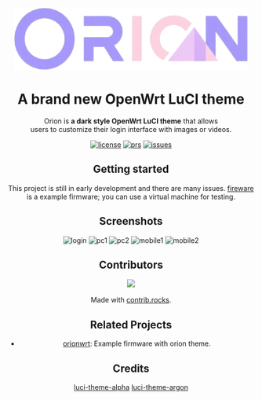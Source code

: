 <!-- markdownlint-configure-file {
  "MD013": {
    "code_blocks": false,
    "tables": false,
    "line_length":200
  },
  "MD033": false,
  "MD041": false
} -->

[license]: /LICENSE
[license-badge]: https://img.shields.io/github/license/CoolLoong/luci-theme-orion?style=flat-square&a=1
[prs]: https://github.com/CoolLoong/luci-theme-orion/pulls
[prs-badge]: https://img.shields.io/badge/PRs-welcome-brightgreen.svg?style=flat-square
[issues]: https://github.com/CoolLoong/luci-theme-orion/issues/new
[issues-badge]: https://img.shields.io/badge/Issues-welcome-brightgreen.svg?style=flat-square
[en-us-link]: /README.md
[en-us-release-log]: /RELEASE.md
[fireware]: https://github.com/CoolLoong/orionwrt

<div align="center">
<img src="https://raw.githubusercontent.com/CoolLoong/luci-theme-orion/master/htdocs/luci-static/orion/resources/brand.png">

# A brand new OpenWrt LuCI theme

Orion is **a dark style OpenWrt LuCI theme** that allows<br/>
users to customize their login interface with images or videos.  

[![license][license-badge]][license]
[![prs][prs-badge]][prs]
[![issues][issues-badge]][issues]

## Getting started
This project is still in early development and there are many issues.
[fireware] is a example firmware; you can use a virtual machine for testing.

## Screenshots

![login](/.github/img/login.png)
![pc1](/.github/img/pc1.png)
![pc2](/.github/img/pc2.png)
![mobile1](/.github/img/mobile1.png)
![mobile2](/.github/img/mobile2.png)

## Contributors

<a href="https://github.com/CoolLoong/luci-theme-orion/graphs/contributors">
  <img src="https://contrib.rocks/image?repo=CoolLoong/luci-theme-orion&v=2" />
</a>

Made with [contrib.rocks](https://contrib.rocks).

## Related Projects

- [orionwrt](https://github.com/CoolLoong/orionwrt): Example firmware with orion theme.

## Credits

[luci-theme-alpha](https://github.com/derisamedia/luci-theme-alpha)
[luci-theme-argon](https://github.com/jerrykuku/luci-theme-argon)